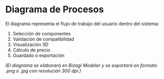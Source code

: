 # Diagrama de Procesos

El diagrama representa el flujo de trabajo del usuario dentro del sistema:

1. Selección de componentes
2. Validación de compatibilidad
3. Visualización 3D
4. Cálculo de precio
5. Guardado o exportación

*(El diagrama se elaborará en Bizagi Modeler y se exportará en formato .png o .jpg con resolución 300 dpi.)*
